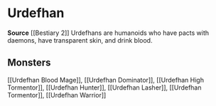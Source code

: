 ﻿---
id: '315'
name: Urdefhan
rarity: Common
source: '[[DATABASE/source/Bestiary 2|Bestiary 2]]'
trait:
- Urdefhan
type: Trait

---
# Urdefhan

**Source** [[Bestiary 2]] 
Urdefhans are humanoids who have pacts with daemons, have transparent skin, and drink blood.

## Monsters

[[Urdefhan Blood Mage]], [[Urdefhan Dominator]], [[Urdefhan High Tormentor]], [[Urdefhan Hunter]], [[Urdefhan Lasher]], [[Urdefhan Tormentor]], [[Urdefhan Warrior]]